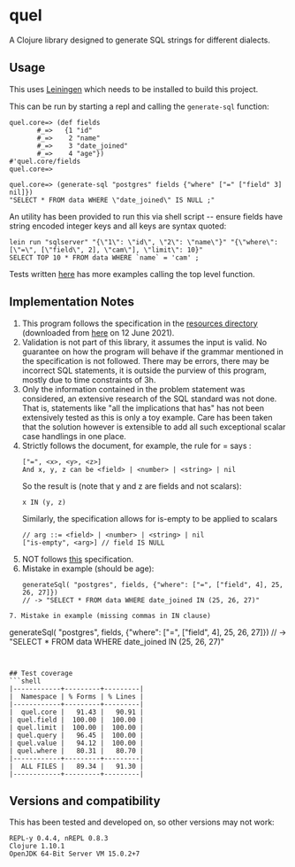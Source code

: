 # quel

A Clojure library designed to generate SQL strings for different dialects.

## Usage

This uses [Leiningen](https://leiningen.org/#install) which needs to be installed to build
this project.

This can be run by starting a repl and calling the `generate-sql` function:

```shell
quel.core=> (def fields
       #_=>   {1 "id"
       #_=>    2 "name"
       #_=>    3 "date_joined"
       #_=>    4 "age"})
#'quel.core/fields
quel.core=>

quel.core=> (generate-sql "postgres" fields {"where" ["=" ["field" 3] nil]})
"SELECT * FROM data WHERE \"date_joined\" IS NULL ;"
```

An utility has been provided to run this via shell script -- ensure fields have string
encoded integer keys and all keys are syntax quoted:

```shell
lein run "sqlserver" "{\"1\": \"id\", \"2\": \"name\"}" "{\"where\": [\"=\", [\"field\", 2], \"cam\"], \"limit\": 10}"
SELECT TOP 10 * FROM data WHERE `name` = 'cam' ;
```

Tests written [here](test/quel/core_test.clj) has more examples calling the top level
function.

## Implementation Notes

1. This program follows the specification in the [resources
   directory](resources/problem_statement.md) (downloaded from
   [here](https://gist.github.com/salsakran/73eabd4943eccc397a2af618789a197a) on 12 June
   2021).
2. Validation is not part of this library, it assumes the input is valid. No guarantee on
   how the program will behave if the grammar mentioned in the specification is not
   followed. There may be errors, there may be incorrect SQL statements, it is outside the
   purview of this program, mostly due to time constraints of 3h.
3. Only the information contained in the problem statement was considered, an extensive
   research of the SQL standard was not done. That is, statements like "all the
   implications that has" has not been extensively tested as this is only a toy
   example. Care has been taken that the solution however is extensible to add all such
   exceptional scalar case handlings in one place.
4. Strictly follows the document, for example, the rule for = says :
   ```
   ["=", <x>, <y>, <z>]
   And x, y, z can be <field> | <number> | <string> | nil
   ```
   So the result is (note that y and z are fields and not scalars):
   ```
   x IN (y, z)
   ```
   Similarly, the specification allows for is-empty to be applied to scalars
   ```
   // arg ::= <field> | <number> | <string> | nil
   ["is-empty", <arg>] // field IS NULL
   ```
5. NOT follows [this](https://www.w3schools.com/sql/sql_and_or.asp) specification.
6. Mistake in example (should be age):
   ```
   generateSql( "postgres", fields, {"where": ["=", ["field", 4], 25, 26, 27]})
   // -> "SELECT * FROM data WHERE date_joined IN (25, 26, 27)"
```
7. Mistake in example (missing commas in IN clause)
```
generateSql( "postgres", fields, {"where": ["=", ["field", 4], 25, 26, 27]})
// -> "SELECT * FROM data WHERE date_joined IN (25, 26, 27)"
```


## Test coverage
```shell
|------------+---------+---------|
|  Namespace | % Forms | % Lines |
|------------+---------+---------|
|  quel.core |   91.43 |   90.91 |
| quel.field |  100.00 |  100.00 |
| quel.limit |  100.00 |  100.00 |
| quel.query |   96.45 |  100.00 |
| quel.value |   94.12 |  100.00 |
| quel.where |   80.31 |   80.70 |
|------------+---------+---------|
|  ALL FILES |   89.34 |   91.30 |
|------------+---------+---------|
```

## Versions and compatibility
This has been tested and developed on, so other versions may not work:

```
REPL-y 0.4.4, nREPL 0.8.3
Clojure 1.10.1
OpenJDK 64-Bit Server VM 15.0.2+7
```
